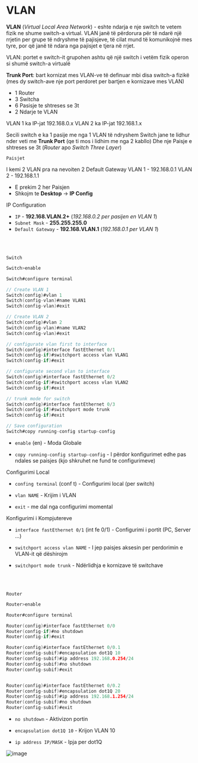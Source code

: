 # VLAN

**VLAN** (_Virtual Local Area Network_) - eshte ndarja e nje switch te vetem fizik ne shume switch-a virtual.
VLAN janë të përdorura për të ndarë një rrjetin per grupe të ndryshme të pajisjeve, të cilat mund të komunikojnë mes tyre, por që janë të ndara nga pajisjet e tjera në rrjet.

VLAN: portet e switch-it grupohen ashtu që një switch i vetëm fizik operon si shumë switch-a virtualë

**Trunk Port**: bart kornizat mes VLAN-ve të definuar mbi disa switch-a fizikë (mes dy switch-ave nje port perdoret per bartjen e kornizave mes VLAN)

- 1 Router
- 3 Switcha
- 6 Pasisje te shtreses se 3t
- 2 Ndarje te VLAN

VLAN 1 ka IP-jat 192.168.0.x
VLAN 2 ka IP-jat 192.168.1.x

Secili switch e ka 1 pasije me nga 1 VLAN të ndryshem
Switch jane te lidhur nder veti me **Trunk Port** (qe ti mos i lidhim me nga 2 kabllo)
Dhe nje Paisje e shtreses se 3t (_Router_ apo _Switch Three Layer_)

`Paisjet`

I kemi 2 VLAN pra na nevoiten 2 Default Gateway
VLAN 1 - 192.168.0.1
VLAN 2 - 192.168.1.1

- E prekim 2 her Paisjen
- Shkojm te **Desktop** -> **IP Config**

IP Configuration

- `IP` - **192.168.VLAN.2+** (_192.168.0.2 per pasijen en VLAN 1_)
- `Subnet Mask` - **255.255.255.0**
- `Default Gateway` - **192.168.VLAN.1** (_192.168.0.1 per VLAN 1_)

<br /><br />

`Switch`

```c
Switch>enable

Switch#configure terminal

// Create VLAN 1
Switch(config)#vlan 1
Switch(config-vlan)#name VLAN1
Switch(config-vlan)#exit

// Create VLAN 2
Switch(config)#vlan 2
Switch(config-vlan)#name VLAN2
Switch(config-vlan)#exit

// configurate vlan first to interface
Switch(config)#interface fastEthernet 0/1
Switch(config-if)#switchport access vlan VLAN1
Switch(config-if)#exit

// configurate second vlan to interface
Switch(config)#interface fastEthernet 0/2
Switch(config-if)#switchport access vlan VLAN2
Switch(config-if)#exit

// trunk mode for switch
Switch(config)#interface fastEthernet 0/3
Switch(config-if)#switchport mode trunk
Switch(config-if)#exit

// Save configuration
Switch#copy running-config startup-config
```

- `enable` (en) - Moda Globale

- `copy running-config startup-config` - I përdor konfigurimet edhe pas ndales se paisjes (kjo shkruhet ne fund te configurimeve)

Configurimi Local

- `confing terminal` (conf t) - Configurimi local (per switch)

- `vlan NAME` - Krijim i VLAN

- `exit` - me dal nga configurimi momental

Konfigurimi i Kompjutereve

- `interface fastEthernet 0/1` (int fe 0/1) - Configurimi i portit (PC, Server ...)

- `switchport access vlan NAME` - I jep paisjes aksesin per perdorimin e VLAN-it që dëshirojm

- `switchport mode trunk` - Ndërlidhja e kornizave të switchave

<br /><br />

`Router`

```c
Router>enable

Router#configure terminal

Router(config)#interface fastEthernet 0/0
Router(config-if)#no shutdown
Router(config-if)#exit

Router(config)#interface fastEthernet 0/0.1
Router(config-subif)#encapsulation dot1Q 10
Router(config-subif)#ip address 192.168.0.254/24
Router(config-subif)#no shutdown
Router(config-subif)#exit


Router(config)#interface fastEthernet 0/0.2
Router(config-subif)#encapsulation dot1Q 20
Router(config-subif)#ip address 192.168.1.254/24
Router(config-subif)#no shutdown
Router(config-subif)#exit
```

- `no shutdown` - Aktivizon portin

- `encapsulation dot1Q 10` - Krijon VLAN 10

- `ip address IP/MASK` - Ipja per dot1Q


![image](https://user-images.githubusercontent.com/50520333/233220425-df5b3ffe-8cab-43e4-bce7-e73ce089a1ad.png)
